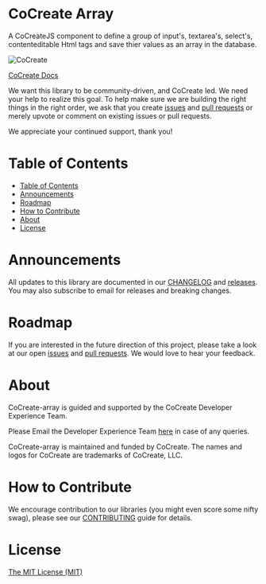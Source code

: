 # CoCreate Array
A CoCreateJS component to define a group of input's, textarea's, select's, contenteditable Html tags and save thier values as an array in the database.

![CoCreate](https://cdn.cocreate.app/logo.png)

[CoCreate Docs](https://cocreate.app/documentation/#CoCreate-array)

We want this library to be community-driven, and CoCreate led. We need your help to realize this goal. To help make sure we are building the right things in the right order, we ask that you create [issues](https://github.com/CoCreate-app/CoCreate-array/issues) and [pull requests](https://github.com/CoCreate-app/CoCreate-array/pulls) or merely upvote or comment on existing issues or pull requests.

We appreciate your continued support, thank you!

# Table of Contents

- [Table of Contents](#table-of-contents)
- [Announcements](#announcements)
- [Roadmap](#roadmap)
- [How to Contribute](#how-to-contribute)
- [About](#about)
- [License](#license)

<a name="announcements"></a>
# Announcements

All updates to this library are documented in our [CHANGELOG](https://github.com/CoCreate-app/CoCreate-array/blob/master/CHANGELOG.md) and [releases](https://github.com/CoCreate-app/CoCreate-array/releases). You may also subscribe to email for releases and breaking changes. 

<a name="roadmap"></a>
# Roadmap

If you are interested in the future direction of this project, please take a look at our open [issues](https://github.com/CoCreate-app/CoCreate-array/issues) and [pull requests](https://github.com/CoCreate-app/CoCreate-array/pulls). We would love to hear your feedback.


<a name="about"></a>
# About

CoCreate-array is guided and supported by the CoCreate Developer Experience Team.

Please Email the Developer Experience Team [here](mailto:develop@cocreate.app) in case of any queries.

CoCreate-array is maintained and funded by CoCreate. The names and logos for CoCreate are trademarks of CoCreate, LLC.

<a name="contribute"></a>
# How to Contribute

We encourage contribution to our libraries (you might even score some nifty swag), please see our [CONTRIBUTING](https://github.com/CoCreate-app/CoCreate-array/blob/master/CONTRIBUTING.md) guide for details.

# License
[The MIT License (MIT)](https://github.com/CoCreate-app/CoCreate-array/blob/master/LICENSE)
